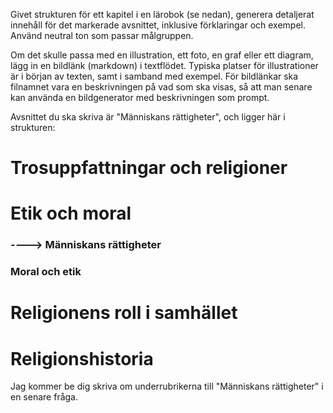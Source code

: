 Givet strukturen för ett kapitel i en lärobok (se nedan), generera detaljerat innehåll för det markerade avsnittet, inklusive förklaringar och exempel.
Använd neutral ton som passar målgruppen.

Om det skulle passa med en illustration, ett foto, en graf eller ett diagram, lägg in en bildlänk (markdown) i textflödet. Typiska platser för illustrationer är i början av texten, samt i samband med exempel.
För bildlänkar ska filnamnet vara en beskrivningen på vad som ska visas, så att man senare kan använda en bildgenerator med beskrivningen som prompt.



Avsnittet du ska skriva är "Människans rättigheter", och ligger här i strukturen:
# Trosuppfattningar och religioner
# Etik och moral
### ----> Människans rättigheter
### Moral och etik
# Religionens roll i samhället
# Religionshistoria

Jag kommer be dig skriva om underrubrikerna till "Människans rättigheter" i en senare fråga.
